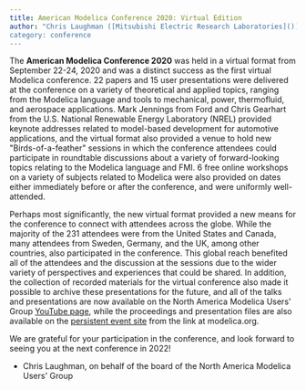 ```yaml
---
title: American Modelica Conference 2020: Virtual Edition
author: "Chris Laughman ([Mitsubishi Electric Research Laboratories]())
category: conference
---
```


The **American Modelica Conference 2020** was held in a virtual format from September 22-24, 2020 and was a distinct success as the first virtual Modelica conference.  22 papers and 15 user presentations were delivered at the conference on a variety of theoretical and applied topics, ranging from the Modelica language and tools to mechanical, power, thermofluid, and aerospace applications.  Mark Jennings from Ford and Chris Gearhart from the U.S. National Renewable Energy Laboratory (NREL) provided keynote addresses related to model-based development for automotive applications, and the virtual format also provided a venue to hold new "Birds-of-a-feather" sessions in which the conference attendees could participate in roundtable discussions about a variety of forward-looking topics relating to the Modelica language and FMI.  6 free online workshops on a variety of subjects related to Modelica were also provided on dates either immediately before or after the conference, and were uniformly well-attended. 

Perhaps most significantly, the new virtual format provided a new means for the conference to connect with attendees across the globe.  While the majority of the 231 attendees were from the United States and Canada, many attendees from Sweden, Germany, and the UK, among other countries, also participated in the conference.  This global reach benefited all of the attendees and the discussion at the sessions due to the wider variety of perspectives and experiences that could be shared.  In addition, the collection of recorded materials for the virtual conference also made it possible to archive these presentations for the future, and all of the talks and presentations are now available on the North America Modelica Users' Group [YouTube page](https://www.youtube.com/channel/UCBl0BLUrtXJovo-FdBu7e2A), while the proceedings and presentation files are also available on the [persistent event site](https://2020.american.conference.modelica.org/proceedings/papers/papers.html) from the link at modelica.org.

We are grateful for your participation in the conference, and look forward to seeing you at the next conference in 2022!

- Chris Laughman, on behalf of the board of the North America Modelica Users' Group

